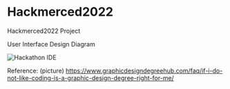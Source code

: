 # Hackmerced2022
Hackmerced2022 Project

User Interface Design Diagram

![Hackathon IDE](https://user-images.githubusercontent.com/96842497/156904496-06719302-43d7-465e-941c-73243fb1015b.png)

Reference: (picture) https://www.graphicdesigndegreehub.com/faq/if-i-do-not-like-coding-is-a-graphic-design-degree-right-for-me/ 
